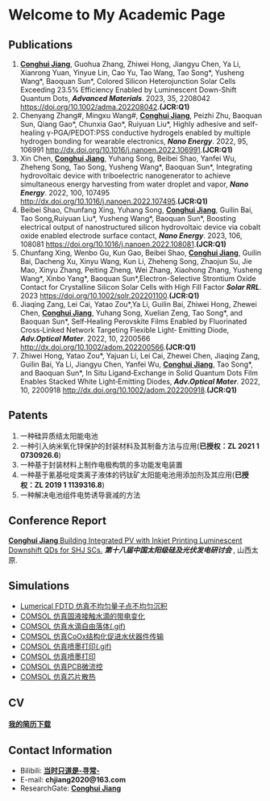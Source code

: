 <h1> Welcome to My Academic Page</h1>

<h2>Publications</h2>

<!-- 有序排列 -->
<ol>
    <li><strong><u>Conghui Jiang</u></strong>, Guohua Zhang, Zhiwei Hong, Jiangyu Chen, Ya Li, Xianrong Yuan, Yinyue Lin, Cao Yu, Tao Wang, Tao Song*, Yusheng Wang*, Baoquan Sun*, Colored Silicon Heterojunction Solar Cells Exceeding 23.5% Efficiency Enabled by Luminescent Down-Shift Quantum Dots, <strong><i>Advanced Materials</i></strong>. 2023, 35, 2208042
	    <a href="https://doi.org/10.1002/adma.202208042"            target="_blank">https://doi.org/10.1002/adma.202208042</a>.<strong>(JCR:Q1)</strong>
    </li>
    <li>Chenyang Zhang#, Mingxu Wang#, <strong><u>Conghui Jiang</u></strong>, Peizhi Zhu, Baoquan Sun,
Qiang Gao*, Chunxia Gao*, Ruiyuan Liu*, Highly adhesive and          self-healing γ-PGA/PEDOT:PSS conductive hydrogels enabled by multiple hydrogen bonding for wearable electronics, <strong><i>Nano Energy</i></strong>. 2022, 95, 106991
    <a href="http://dx.doi.org/10.1016/j.nanoen.2022.106991"            target="_blank">http://dx.doi.org/10.1016/j.nanoen.2022.106991</a>.<strong>(JCR:Q1)</strong>
    </li>
    <li>Xin Chen, <strong><u>Conghui Jiang</u></strong>, Yuhang Song, Beibei Shao, Yanfei Wu, Zheheng Song,
Tao Song, Yusheng Wang*, Baoquan Sun*, Integrating        hydrovoltaic device with triboelectric nanogenerator to achieve simultaneous energy harvesting from water droplet and        vapor, <strong><i>Nano Energy</i></strong>. 2022, 100, 107495
    <a href="http://dx.doi.org/10.1016/j.nanoen.2022.107495" target="_blank">http://dx.doi.org/10.1016/j.nanoen.2022.107495</a>.<strong>(JCR:Q1)</strong>
    </li>
    <li>Beibei Shao, Chunfang Xing, Yuhang Song, <strong><u>Conghui Jiang</u></strong>, Guilin Bai, Tao Song,Ruiyuan Liu*, Yusheng Wang*, Baoquan Sun*, Boosting electrical output of nanostructured silicon hydrovoltaic device via cobalt oxide enabled electrode surface contact, <strong><i>Nano Energy</i></strong>. 2023, 106, 108081
    <a href="https://doi.org/10.1016/j.nanoen.2022.108081" target="_blank">https://doi.org/10.1016/j.nanoen.2022.108081</a>.<strong>(JCR:Q1)</strong>
    </li>
    <li>Chunfang Xing, Wenbo Gu, Kun Gao, Beibei Shao, <strong><u>Conghui Jiang</u></strong>, Guilin Bai, Dacheng Xu, Xinyu Wang, Kun Li, Zheheng Song, Zhaojun Su, Jie Mao, Xinyu Zhang, Peiting Zheng, Wei Zhang, Xiaohong Zhang, Yusheng Wang*, Xinbo Yang*, Baoquan Sun*,Electron-Selective Strontium Oxide Contact for Crystalline Silicon Solar Cells with High Fill Factor	    <strong><i>Solar RRL</i></strong>. 2023 <a href=" https://doi.org/10.1002/solr.202201100" target="_blank"> https://doi.org/10.1002/solr.202201100</a>.<strong>(JCR:Q1)</strong>
    </li>
    <li>Jiaqing Zang, Lei Cai, Yatao Zou*,Ya Li, Guilin Bai, Zhiwei Hong, Zhewei Chen,
<strong><u>Conghui Jiang</u></strong>, Yuhang Song, Xuelian Zeng, Tao Song*, and Baoquan Sun*, Self‐Healing Perovskite Films Enabled by Fluorinated Cross‐Linked Network Targeting Flexible Light‐             Emitting Diode, <strong><i>Adv.Optical Mater</i></strong>. 2022, 10, 2200566
    <a href="http://dx.doi.org/10.1002/adom.202200566"        
       target="_blank">http://dx.doi.org/10.1002/adom.202200566</a>.<strong>(JCR:Q1)</strong>   
    </li>
    <li>Zhiwei Hong, Yatao Zou*, Yajuan Li, Lei Cai, Zhewei Chen, Jiaqing Zang, Guilin Bai,
Ya Li, Jiangyu Chen, Yanfei Wu, <strong><u>Conghui Jiang</u></strong>, Tao Song*, and Baoquan Sun*, In Situ Ligand‐Exchange in Solid Quantum Dots Film Enables Stacked White Light‐Emitting Diodes, <strong><i>Adv.Optical Mater</i></strong>. 2022, 10,  2200918
    <a href="http://dx.doi.org/10.1002/adom.202200918"    
       target="_blank">http://dx.doi.org/10.1002/adom.202200918</a>.<strong>(JCR:Q1)</strong>   
    </li>
</ol>

<h2>Patents</h2>

<!-- 无序排列 -->
<ol>
    <li>一种硅异质结太阳能电池</li>
    <li>一种引入纳米氧化锌保护的封装材料及其制备方法与应用(<strong>已授权：ZL 2021 1 0730926.6</strong>)</li>
    <li>一种基于封装材料上制作电极构筑的多功能发电装置</li>
    <li>一种基于氰基吡啶类离子液体的钙钛矿太阳能电池用添加剂及其应用(<strong>已授权：ZL 2019 1 1139316.8</strong>)</li>
    <li>一种解决电池组件电势诱导衰减的方法</li>
</ol>

<h2>Conference Report</h2>

<strong><u> Conghui Jiang </u></strong>  <a href="https://www.bilibili.com/video/BV1e44y1m7Mp/?vd_source=b18baa21d59ab34f3917b8e707592add" target="_blank">Building Integrated PV with Inkjet Printing Luminescent Downshift QDs for SHJ SCs.</a> <strong><i> 第十八届中国太阳级硅及光伏发电研讨会 </i></strong>, 山西太原. 

<h2>Simulations</h2>

<ul>
    <li><a href="./picture/blog1.jpg"   target="_blank"> Lumerical FDTD 仿真不均匀量子点不均匀沉积</a></li>
    <li><a href="./picture/blog2.png"   target="_blank"> COMSOL 仿真固液接触水滴的带电变化</a></li>
    <li><a href="./picture/blog3.gif"   target="_blank"> COMSOL 仿真水滴自由落体(.gif)</a></li>
    <li><a href="./picture/blog4.png"   target="_blank"> COMSOL 仿真CoOx结构化促进水伏器件传输</a></li>
    <li><a href="./picture/blog5.gif"   target="_blank"> COMSOL 仿真喷墨打印(.gif)</a></li>
    <li><a href="./picture/blog6.jpg"   target="_blank"> COMSOL 仿真喷墨打印</a></li>
    <li><a href="./picture/blog7.png"   target="_blank"> COMSOL 仿真PCB微流控</a></li>
    <li><a href="./picture/blog8.jpg"   target="_blank"> COMSOL 仿真芯片散热</a></li>
</ul>

<h2>CV</h2>

<h4><a href="block" download>我的简历下载</a></h4>     

<h2>Contact Information</h2>

<!-- 无序排列 -->
<ul>
    <li> Bilibili: <strong><a href="https://space.bilibili.com/390423616/channel/collectiondetail?sid=737738" target="_blank">当时只道是-寻常-</a></strong> </li>
    <li> E-mail: <strong>chjiang2020@163.com</strong></li>
    <li> ResearchGate: <strong><a href="https://www.researchgate.net/profile/Conghui-Jiang" target="_blank">Conghui Jiang</a></strong>
	</li>	
</ul>

<!-- 底部空行 -->
<div style="margin-top: 100px;"></div>

<!-- script language=JavaScript -->
<script language=JavaScript>
<script type="text/javascript">

	if(null !=localStorage.pagecount){
		localStorage.pagecount=Number(localStorage.pagecount)+1;
	}else{
		localStorage.pagecount=1;
		}
	document.write("已经访问了"+localStorage.pagecount+"次<br>");

</script>


